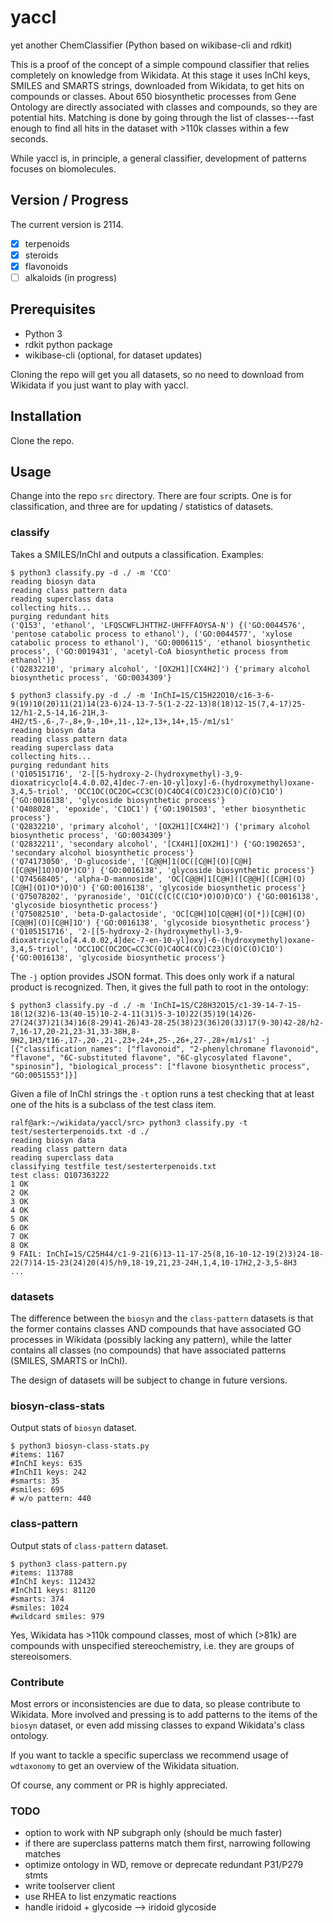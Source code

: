 # yaccl
yet another ChemClassifier (Python based on wikibase-cli and rdkit)

This is a proof of the concept of a simple compound classifier that relies completely on knowledge from Wikidata. At this stage it uses InChI keys, SMILES and SMARTS strings, downloaded from Wikidata, to get hits on compounds or classes. About 650 biosynthetic processes from Gene Ontology are directly associated with classes and compounds, so they are potential hits. Matching is done by going through the list of classes---fast enough to find all hits in the dataset with >110k classes within a few seconds.

While yaccl is, in principle, a general classifier, development of patterns focuses on biomolecules.

## Version / Progress

The current version is 2114.

- [X] terpenoids
- [X] steroids
- [X] flavonoids
- [ ] alkaloids (in progress)

## Prerequisites

* Python 3
* rdkit python package
* wikibase-cli (optional, for dataset updates)

Cloning the repo will get you all datasets, so no need to download from Wikidata if you just want to play with yaccl.

## Installation

Clone the repo.

## Usage

Change into the repo `src` directory. There are four scripts. One is for classification, and three are for updating / statistics of datasets.

### classify

Takes a SMILES/InChI and outputs a classification. Examples:

```
$ python3 classify.py -d ./ -m 'CCO'
reading biosyn data
reading class pattern data
reading superclass data
collecting hits...
purging redundant hits
('Q153', 'ethanol', 'LFQSCWFLJHTTHZ-UHFFFAOYSA-N') {('GO:0044576', 'pentose catabolic process to ethanol'), ('GO:0044577', 'xylose catabolic process to ethanol'), 'GO:0006115', 'ethanol biosynthetic process', ('GO:0019431', 'acetyl-CoA biosynthetic process from ethanol')}
('Q2832210', 'primary alcohol', '[OX2H1][CX4H2]') {'primary alcohol biosynthetic process', 'GO:0034309'}
```
```
$ python3 classify.py -d ./ -m 'InChI=1S/C15H22O10/c16-3-6-9(19)10(20)11(21)14(23-6)24-13-7-5(1-2-22-13)8(18)12-15(7,4-17)25-12/h1-2,5-14,16-21H,3-4H2/t5-,6-,7-,8+,9-,10+,11-,12+,13+,14+,15-/m1/s1'
reading biosyn data
reading class pattern data
reading superclass data
collecting hits...
purging redundant hits
('Q105151716', '2-[[5-hydroxy-2-(hydroxymethyl)-3,9-dioxatricyclo[4.4.0.02,4]dec-7-en-10-yl]oxy]-6-(hydroxymethyl)oxane-3,4,5-triol', 'OCC1OC(OC2OC=CC3C(O)C4OC4(CO)C23)C(O)C(O)C1O') {'GO:0016138', 'glycoside biosynthetic process'}
('Q408028', 'epoxide', 'C1OC1') {'GO:1901503', 'ether biosynthetic process'}
('Q2832210', 'primary alcohol', '[OX2H1][CX4H2]') {'primary alcohol biosynthetic process', 'GO:0034309'}
('Q2832211', 'secondary alcohol', '[CX4H1][OX2H1]') {'GO:1902653', 'secondary alcohol biosynthetic process'}
('Q74173050', 'D-glucoside', '[C@@H]1(OC([C@H](O)[C@H]([C@@H]1O)O)O*)CO') {'GO:0016138', 'glycoside biosynthetic process'}
('Q74568405', 'alpha-D-mannoside', 'OC[C@@H]1[C@H]([C@@H]([C@H](O)[C@H](O1)O*)O)O') {'GO:0016138', 'glycoside biosynthetic process'}
('Q75078202', 'pyranoside', 'O1C(C(C(C(C1O*)O)O)O)CO') {'GO:0016138', 'glycoside biosynthetic process'}
('Q75082510', 'beta-D-galactoside', 'OC[C@H]1O[C@@H](O[*])[C@H](O)[C@@H](O)[C@H]1O') {'GO:0016138', 'glycoside biosynthetic process'}
('Q105151716', '2-[[5-hydroxy-2-(hydroxymethyl)-3,9-dioxatricyclo[4.4.0.02,4]dec-7-en-10-yl]oxy]-6-(hydroxymethyl)oxane-3,4,5-triol', 'OCC1OC(OC2OC=CC3C(O)C4OC4(CO)C23)C(O)C(O)C1O') {'GO:0016138', 'glycoside biosynthetic process'}
```

The `-j` option provides JSON format. This does only work if a natural product is recognized. Then, it gives the full path to root in the ontology:
```
$ python3 classify.py -d ./ -m 'InChI=1S/C28H32O15/c1-39-14-7-15-18(12(32)6-13(40-15)10-2-4-11(31)5-3-10)22(35)19(14)26-27(24(37)21(34)16(8-29)41-26)43-28-25(38)23(36)20(33)17(9-30)42-28/h2-7,16-17,20-21,23-31,33-38H,8-9H2,1H3/t16-,17-,20-,21-,23+,24+,25-,26+,27-,28+/m1/s1' -j 
[{"classification_names": ["flavonoid", "2-phenylchromane flavonoid", "flavone", "6C-substituted flavone", "6C-glycosylated flavone", "spinosin"], "biological_process": ["flavone biosynthetic process", "GO:0051553"]}]
```
 
Given a file of InChI strings the `-t` option runs a test checking that at least one of the hits is a subclass of the test class item.
```
ralf@ark:~/wikidata/yaccl/src> python3 classify.py -t test/sesterterpenoids.txt -d ./ 
reading biosyn data
reading class pattern data
reading superclass data
classifying testfile test/sesterterpenoids.txt
test class: Q107363222
1 OK
2 OK
3 OK
4 OK
5 OK
6 OK
7 OK
8 OK
9 FAIL: InChI=1S/C25H44/c1-9-21(6)13-11-17-25(8,16-10-12-19(2)3)24-18-22(7)14-15-23(24)20(4)5/h9,18-19,21,23-24H,1,4,10-17H2,2-3,5-8H3
...
```

### datasets
The difference between the `biosyn` and the `class-pattern` datasets is that the former contains classes AND compounds that have associated GO processes in Wikidata (possibly lacking any pattern), while the latter contains all classes (no compounds) that have associated patterns (SMILES, SMARTS or InChI).

The design of datasets will be subject to change in future versions.

### biosyn-class-stats
Output stats of `biosyn` dataset.

```
$ python3 biosyn-class-stats.py 
#items: 1167
#InChI keys: 635
#InChI1 keys: 242
#smarts: 35
#smiles: 695
# w/o pattern: 440
```

### class-pattern
Output stats of `class-pattern` dataset.

```
$ python3 class-pattern.py 
#items: 113788
#InChI keys: 112432
#InChI1 keys: 81120
#smarts: 374
#smiles: 1024
#wildcard smiles: 979
```
Yes, Wikidata has >110k compound classes, most of which (>81k) are compounds with unspecified stereochemistry, i.e. they are groups of stereoisomers.

### Contribute
Most errors or inconsistencies are due to data, so please contribute to Wikidata. More involved and pressing is to add patterns to the items of the `biosyn` dataset, or even add missing classes to expand Wikidata's class ontology.

If you want to tackle a specific superclass we recommend usage of `wdtaxonomy` to get an overview of the Wikidata situation.

Of course, any comment or PR is highly appreciated.

### TODO
* option to work with NP subgraph only (should be much faster)
* if there are superclass patterns match them first, narrowing following matches
* optimize ontology in WD, remove or deprecate redundant P31/P279 stmts
* write toolserver client
* use RHEA to list enzymatic reactions
* handle iridoid + glycoside --> iridoid glycoside
